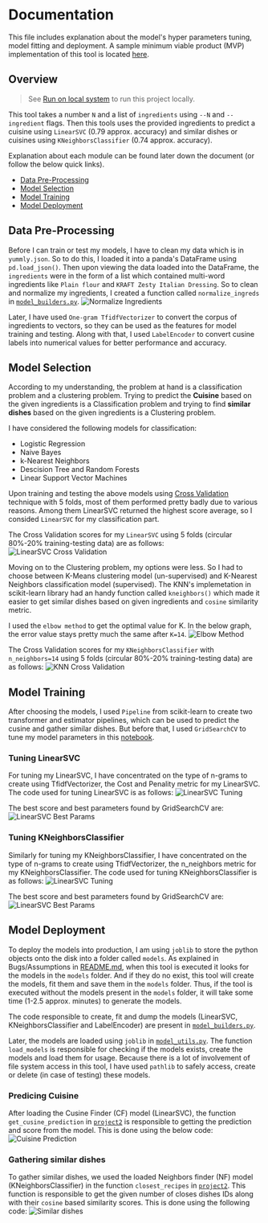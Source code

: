 # Documentation
This file includes explanation about the model's hyper parameters tuning, model fitting and deployment. A sample minimum viable product (MVP) implementation of this tool is located [here](../notebooks/MVP.ipynb).

## Overview
> See [Run on local system](../README.md) to run this project locally.

This tool takes a number `N` and a list of `ingredients` using `--N` and `--ingredient` flags. Then this tools uses the provided ingredients to predict a cuisine using `LinearSVC` (0.79 approx. accuracy) and similar dishes or cuisines using `KNeighborsClassifier` (0.74 approx. accuracy).

Explanation about each module can be found later down the document (or follow the below quick links).
- [Data Pre-Processing](#data-pre-processing)
- [Model Selection](#model-selection)
- [Model Training](#model-training)
- [Model Deployment](#model-deployment)

## Data Pre-Processing
Before I can train or test my models, I have to clean my data which is in `yummly.json`. So to do this, I loaded it into a panda's DataFrame using `pd.load_json()`. Then upon viewing the data loaded into the DataFrame, the `ingredients` were in the form of a list which contained multi-word ingredients like `Plain flour` and `KRAFT Zesty Italian Dressing`. So to clean and normalize my ingredients, I created a function called `normalize_ingreds` in [`model_builders.py`](../project2/model_builders.py).
![Normalize Ingredients](./assets/4.png)

Later, I have used `One-gram TfidfVectorizer` to convert the corpus of ingredients to vectors, so they can be used as the features for model training and testing. Along with that, I used `LabelEncoder` to convert cusine labels into numerical values for better performance and accuracy.


## Model Selection

According to my understanding, the problem at hand is a classification problem and a clustering problem. Trying to predict the **Cuisine** based on the given ingredients is a Classification problem and trying to find **similar dishes** based on the given ingredients is a Clustering problem.

I have considered the following models for classification:
- Logistic Regression
- Naive Bayes
- k-Nearest Neighbors
- Descision Tree and Random Forests
- Linear Support Vector Machines

Upon training and testing the above models using [Cross Validation](https://en.wikipedia.org/wiki/Cross-validation_(statistics)) technique with 5 folds, most of them performed pretty badly due to various reasons. Among them LinearSVC returned the highest score average, so I consided `LinearSVC` for my classification part.

The Cross Validation scores for my `LinearSVC` using 5 folds (circular 80%-20% training-testing data) are as follows:
![LinearSVC Cross Validation](./assets/1.png)

Moving on to the Clustering problem, my options were less. So I had to choose between K-Means clustering model (un-supervised) and K-Nearest Neighbors classification model (supervised). The KNN's implemetation in scikit-learn library had an handy function called `kneighbors()` which made it easier to get similar dishes based on given ingredients and `cosine` similarity metric.

I used the `elbow method` to get the optimal value for K. In the below graph, the error value stays pretty much the same after `K=14`.
![Elbow Method](./assets/2.png)

The Cross Validation scores for my `KNeighborsClassifier` with `n_neighbors=14` using 5 folds (circular 80%-20% training-testing data) are as follows:
![KNN Cross Validation](./assets/3.png)


## Model Training

After choosing the models, I used `Pipeline` from scikit-learn to create two transformer and estimator pipelines, which can be used to predict the cusine and gather similar dishes. But before that, I used `GridSearchCV` to tune my model parameters in this [notebook](../notebooks/Param_Tuning.ipynb).

### Tuning LinearSVC
For tuning my LinearSVC, I have concentrated on the type of n-grams to create using TfidfVectorizer, the Cost and Penality metric for my LinearSVC. The code used for tuning LinearSVC is as follows:
![LinearSVC Tuning](./assets/5.png)

The best score and best parameters found by GridSearchCV are:
![LinearSVC Best Params](./assets/6.png)

### Tuning KNeighborsClassifier
Similarly for tuning my KNeighborsClassifier, I have concentrated on the type of n-grams to create using TfidfVectorizer, the n_neighbors metric for my KNeighborsClassifier. The code used for tuning KNeighborsClassifier is as follows:
![LinearSVC Tuning](./assets/7.png)

The best score and best parameters found by GridSearchCV are:
![LinearSVC Best Params](./assets/8.png)

## Model Deployment

To deploy the models into production, I am using `joblib` to store the python objects onto the disk into a folder called `models`. As explained in Bugs/Assumptions in [README.md](../README.md), when this tool is executed it looks for the models in the `models` folder. And if they do no exist, this tool will create the models, fit them and save them in the `models` folder. Thus, if the tool is executed without the models present in the `models` folder, it will take some time (1-2.5 approx. minutes) to generate the models.

The code responsible to create, fit and dump the models (LinearSVC, KNeighborsClassifier and LabelEncoder) are present in [`model_builders.py`](../project2/model_builders.py). 

Later, the models are loaded using `joblib` in [`model_utils.py`](../project2/model_utils.py). The function `load_models` is responsible for checking if the models exists, create the models and load them for usage. Because there is a lot of involvement of file system access in this tool, I have used `pathlib` to safely access, create or delete (in case of testing) these models.

### Predicing Cuisine
After loading the Cusine Finder (CF) model (LinearSVC), the function `get_cusine_prediction` in [`project2`](../project2/__init__.py) is responsible to getting the prediction and score from the model. This is done using the below code:
![Cuisine Prediction](./assets/9.png)

### Gathering similar dishes
To gather similar dishes, we used the loaded Neighbors finder (NF) model (KNeighborsClassifier) in the function `closest_recipes` in [`project2`](../project2/__init__.py). This function is responsible to get the given number of closes dishes IDs along with their `cosine` based similarity scores. This is done using the following code:
![Similar dishes](./assets/10.png)

